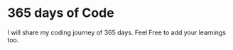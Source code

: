 # 365 days of Code
I will share my coding journey of 365 days.
Feel Free to add your learnings too.


